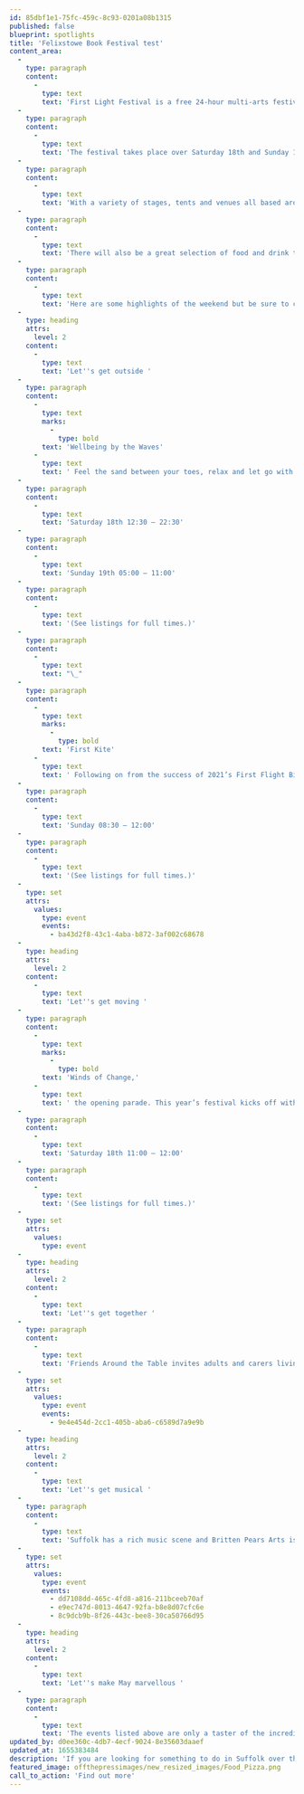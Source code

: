 ```yaml
---
id: 85dbf1e1-75fc-459c-8c93-0201a08b1315
published: false
blueprint: spotlights
title: 'Felixstowe Book Festival test'
content_area:
  -
    type: paragraph
    content:
      -
        type: text
        text: 'First Light Festival is a free 24-hour multi-arts festival in a beautiful coastal setting. Celebrating one cycle of midsummer sun setting and rising over the beach in Britain’s most easterly town.'
  -
    type: paragraph
    content:
      -
        type: text
        text: 'The festival takes place over Saturday 18th and Sunday 19th June with events and activities spread out over the 24-hour period during which the sun will set and rise over the beach.'
  -
    type: paragraph
    content:
      -
        type: text
        text: 'With a variety of stages, tents and venues all based around the beautiful beach front at Lowestoft, there is something for everyone, of all ages, to entertain, learn, make and do. '
  -
    type: paragraph
    content:
      -
        type: text
        text: 'There will also be a great selection of food and drink to buy from pizza to ice-cream, Mexican street food to beer, with pop up stalls as well as traditional venues – such as the pavilion.'
  -
    type: paragraph
    content:
      -
        type: text
        text: 'Here are some highlights of the weekend but be sure to check out the full listings so you don’t miss out on anything.'
  -
    type: heading
    attrs:
      level: 2
    content:
      -
        type: text
        text: 'Let''s get outside '
  -
    type: paragraph
    content:
      -
        type: text
        marks:
          -
            type: bold
        text: 'Wellbeing by the Waves'
      -
        type: text
        text: ' Feel the sand between your toes, relax and let go with Stella Raphael-Reeves and her amazing wellbeing and yoga teachers.'
  -
    type: paragraph
    content:
      -
        type: text
        text: 'Saturday 18th 12:30 – 22:30'
  -
    type: paragraph
    content:
      -
        type: text
        text: 'Sunday 19th 05:00 – 11:00'
  -
    type: paragraph
    content:
      -
        type: text
        text: '(See listings for full times.)'
  -
    type: paragraph
    content:
      -
        type: text
        text: "\_"
  -
    type: paragraph
    content:
      -
        type: text
        marks:
          -
            type: bold
        text: 'First Kite'
      -
        type: text
        text: ' Following on from the success of 2021’s First Flight Birdbox Project. First Kite brings together schools, community groups and festival goers to create a sky full of kites.'
  -
    type: paragraph
    content:
      -
        type: text
        text: 'Sunday 08:30 – 12:00'
  -
    type: paragraph
    content:
      -
        type: text
        text: '(See listings for full times.)'
  -
    type: set
    attrs:
      values:
        type: event
        events:
          - ba43d2f8-43c1-4aba-b872-3af002c68678
  -
    type: heading
    attrs:
      level: 2
    content:
      -
        type: text
        text: 'Let''s get moving '
  -
    type: paragraph
    content:
      -
        type: text
        marks:
          -
            type: bold
        text: 'Winds of Change,'
      -
        type: text
        text: ' the opening parade. This year’s festival kicks off with a colourful procession along the promenade. Everyone is invited to march, stomp and skip together with local schools and community groups all with banners, wind torches and whirligigs. The parade will move from the Upper Esplanade towards Cliff Road before heading down onto the beach where it will continue along the sand to the Sunlight Stage.'
  -
    type: paragraph
    content:
      -
        type: text
        text: 'Saturday 18th 11:00 – 12:00'
  -
    type: paragraph
    content:
      -
        type: text
        text: '(See listings for full times.)'
  -
    type: set
    attrs:
      values:
        type: event
  -
    type: heading
    attrs:
      level: 2
    content:
      -
        type: text
        text: 'Let''s get together '
  -
    type: paragraph
    content:
      -
        type: text
        text: 'Friends Around the Table invites adults and carers living rurally to gather virtually to discover food, culture and nature in new ways. This wonderful project offers relaxed get-togethers to craft, make and cook every Monday morning throughout May in Hadleigh. '
  -
    type: set
    attrs:
      values:
        type: event
        events:
          - 9e4e454d-2cc1-405b-aba6-c6589d7a9e9b
  -
    type: heading
    attrs:
      level: 2
    content:
      -
        type: text
        text: 'Let''s get musical '
  -
    type: paragraph
    content:
      -
        type: text
        text: 'Suffolk has a rich music scene and Britten Pears Arts is one of many incredible organisations in Suffolk which offer free and affordable musical activities. Among the many free activities Britten Pears offers, there is Mini Music Makers for your little ones at the Red House in Aldeburgh and there''s Participate, which takes place in Saxmundham and Leiston weekly for older adults. These sessions successfully make music more than fun for everyone involved. '
  -
    type: set
    attrs:
      values:
        type: event
        events:
          - dd7108dd-465c-4fd8-a816-211bceeb70af
          - e9ec747d-8013-4647-92fa-b8e8d07cfc6e
          - 8c9dcb9b-8f26-443c-bee8-30ca50766d95
  -
    type: heading
    attrs:
      level: 2
    content:
      -
        type: text
        text: 'Let''s make May marvellous '
  -
    type: paragraph
    content:
      -
        type: text
        text: 'The events listed above are only a taster of the incredible selection of activities available across Let''s Get Creative so please keep coming back for more!  Explore our listings page to uncover even more events and activities suitable for you and your family.'
updated_by: d0ee360c-4db7-4ecf-9024-8e35603daaef
updated_at: 1655383484
description: 'If you are looking for something to do in Suffolk over the midsummer weekend, then head to Lowestoft and enjoy a fantastic range of entertainment and activity. With a variety of stages, tents and venues all based around the beautiful beach front at Lowestoft, there is something for everyone, of all ages, to entertain, learn, make and do.'
featured_image: offthepressimages/new_resized_images/Food_Pizza.png
call_to_action: 'Find out more'
---
```

